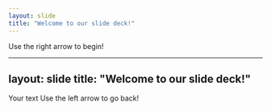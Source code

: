 ```yaml
---
layout: slide
title: "Welcome to our slide deck!"
---
```


Use the right arrow to begin!

---
layout: slide
title: "Welcome to our slide deck!"
---

Your text
Use the left arrow to go back!
